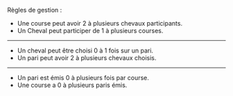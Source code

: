 Règles de gestion :  

- Une course peut avoir 2 à plusieurs chevaux participants.  
- Un Cheval peut participer de 1 à plusieurs courses.  
_________
- Un cheval peut être choisi 0 à 1 fois sur un pari.
- Un pari peut avoir 2 à plusieurs chevaux choisis.
__________
- Un pari est émis 0 à plusieurs fois par course.  
- Une course a 0 à plusieurs paris émis.  

